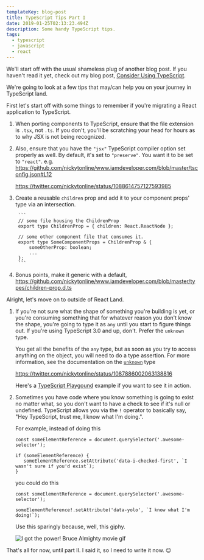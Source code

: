 ```yaml
---
templateKey: blog-post
title: TypeScript Tips Part I
date: 2019-01-25T02:13:23.494Z
description: Some handy TypeScript tips.
tags:
  - typescript
  - javascript
  - react
---
```

We'll start off with the usual shameless plug of another blog post. If you haven't read it yet, check out my blog post, [Consider Using TypeScript](https://www.iamdeveloper.com/blog/2017-10-07-consider-using-typescript/).

We're going to look at a few tips that may/can help you on your journey in TypeScript land.

First let's start off with some things to remember if you're migrating a React application to TypeScript.

1. When porting components to TypeScript, ensure that the file extension is `.tsx`, not `.ts`. If you don't, you'll be scratching your head for hours as to why JSX is not being recognized.
1. Also, ensure that you have the `"jsx"` TypeScript compiler option set properly as well. By default, it's set to `"preserve"`. You want it to be set to `"react"`. e.g. https://github.com/nickytonline/www.iamdeveloper.com/blob/master/tsconfig.json#L12

   https://twitter.com/nickytonline/status/1088614757127593985

1. Create a reusable `children` prop and add it to your component props' type via an intersection.

        ```
        // some file housing the ChildrenProp
        export type ChildrenProp = { children: React.ReactNode };
        
        // some other component file that consumes it.
        export type SomeComponentProps = ChildrenProp & {
            someOtherProp: boolean;
            ...
        };
        ```
1. Bonus points, make it generic with a default, https://github.com/nickytonline/www.iamdeveloper.com/blob/master/types/children-prop.d.ts

Alright, let's move on to outside of React Land.

1. If you're not sure what the shape of something you're building is yet, or you're consuming something that for whatever reason you don't know the shape, you're going to type it as `any` until you start to figure things out. If you're using TypeScript 3.0 and up, don't. Prefer the `unknown` type.

   You get all the benefits of the `any` type, but as soon as you try to access anything on the object, you will need to do a type assertion. For more information, see the documentation on the [`unknown`](https://blogs.msdn.microsoft.com/typescript/2018/07/30/announcing-typescript-3-0/#the-unknown-type) type

   https://twitter.com/nickytonline/status/1087886002063138816

   Here's a [TypeScript Playgound](https://www.typescriptlang.org/play/#src=type%20SomeType%20%3D%20%7B%0D%0A%20%20noYolo%3A%20string%3B%0D%0A%20%20dontNo%3A%20string%3B%0D%0A%7D%0D%0A%0D%0A%2F%2F%20unknown%20complains%20about%20everything%0D%0Aconst%20someObject%3A%20unknown%20%3D%20%7B%0D%0A%20%20noYolo%3A%20'hi'%2C%0D%0A%20%20dontNo%3A%20'%3F'%0D%0A%7D%0D%0A%0D%0Aconsole.log(someObject.noYolo%20!%3D%3D%20undefined)%3B%20%2F%2F%20TS%20Complains%2C%20no%20dice%0D%0A%0D%0A%2F%2F%20We're%20sure%20of%20the%20shape%2C%20or%20some%20other%20kind%20of%20type%20checking%20done%20here%0D%0Aconsole.log((%3CSomeType%3EsomeObject).noYolo)%3B%0D%0A%0D%0A%2F%2F%20any%20on%20the%20other%20hand...%0D%0Aconst%20someOtherObject%3A%20any%20%3D%20%7B%0D%0A%20%20yolo%3A%20'yolo!'%0D%0A%7D%0D%0A%0D%0A%2F%2F%20YOLO%0D%0Aconsole.log(someOtherObject.yolo)%3B%0D%0A%0D%0A) example if you want to see it in action.

1. Sometimes you have code where you know something is going to exist no matter what, so you don't want to have a check to see if it's null or undefined. TypeScript allows you via the `!` operator to basically say, "Hey TypeScript, trust me, I know what I'm doing.".

   For example, instead of doing this

   ```
   const someElementReference = document.querySelector('.awesome-selector');

   if (someElementReference) {
      someElementReference.setAttribute('data-i-checked-first', `I wasn't sure if you'd exist`);
   }
   ```

   you could do this

   ```
   const someElementReference = document.querySelector('.awesome-selector');

   someElementReference!.setAttribute('data-yolo', `I know what I'm doing!`);
   ```

   Use this sparingly because, well, this giphy.

   ![I got the power! Bruce Almighty movie gif](https://media.giphy.com/media/A9grgCQ0Dm012/giphy-downsized.gif)

That's all for now, until part II. I said it, so I need to write it now. 😉

